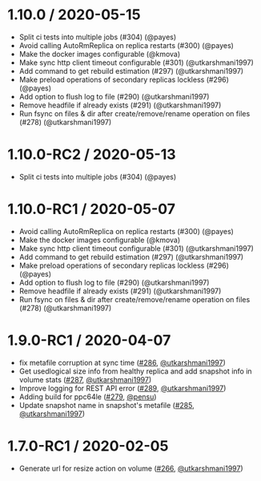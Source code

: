 1.10.0 / 2020-05-15
========================

  * Split ci tests into multiple jobs (#304) (@payes)
  * Avoid calling AutoRmReplica on replica restarts (#300) (@payes)
  * Make the docker images configurable (@kmova)
  * Make sync http client timeout configurable (#301) (@utkarshmani1997)
  * Add command to get rebuild estimation (#297) (@utkarshmani1997)
  * Make preload operations of secondary replicas lockless (#296) (@payes)
  * Add option to flush log to file (#290) (@utkarshmani1997)
  * Remove headfile if already exists (#291) (@utkarshmani1997)
  * Run fsync on files & dir after create/remove/rename operation on files (#278) (@utkarshmani1997)

1.10.0-RC2 / 2020-05-13
========================

  * Split ci tests into multiple jobs (#304) (@payes)

1.10.0-RC1 / 2020-05-07
========================

  * Avoid calling AutoRmReplica on replica restarts (#300) (@payes)
  * Make the docker images configurable (@kmova)
  * Make sync http client timeout configurable (#301) (@utkarshmani1997)
  * Add command to get rebuild estimation (#297) (@utkarshmani1997)
  * Make preload operations of secondary replicas lockless (#296) (@payes)
  * Add option to flush log to file (#290) (@utkarshmani1997)
  * Remove headfile if already exists (#291) (@utkarshmani1997)
  * Run fsync on files & dir after create/remove/rename operation on files (#278) (@utkarshmani1997)

1.9.0-RC1 / 2020-04-07
========================

  *  fix metafile corruption at sync time ([#286](https://www.github.com/openebs/jiva#286), [@utkarshmani1997](https://github.com/utkarshmani1997))
  *  Get usedlogical size info from healthy replica and add snapshot info in volume stats ([#287](https://www.github.com/openebs/jiva#287), [@utkarshmani1997](https://github.com/utkarshmani1997))
  *  Improve logging for REST API error ([#289](https://www.github.com/openebs/jiva#289), [@utkarshmani1997](https://github.com/utkarshmani1997))
  *  Adding build for ppc64le  ([#279](https://www.github.com/openebs/jiva#279), [@pensu](https://github.com/Pensu))
  *  Update snapshot name in snapshot's metafile ([#285](https://www.github.com/openebs/jiva#285), [@utkarshmani1997](https://github.com/utkarshmani1997))

1.7.0-RC1 / 2020-02-05
========================

  *  Generate url for resize action on volume ([#266](https://www.github.com/openebs/jiva#266), [@utkarshmani1997](https://github.com/utkarshmani1997))
